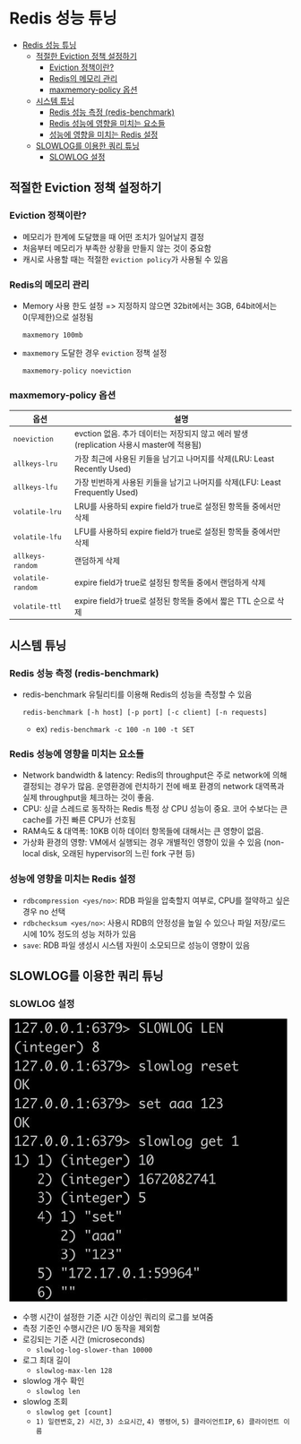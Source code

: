 # Redis 성능 튜닝
- [Redis 성능 튜닝](#redis-성능-튜닝)
  - [적절한 Eviction 정책 설정하기](#적절한-eviction-정책-설정하기)
    - [Eviction 정책이란?](#eviction-정책이란)
    - [Redis의 메모리 관리](#redis의-메모리-관리)
    - [maxmemory-policy 옵션](#maxmemory-policy-옵션)
  - [시스템 튜닝](#시스템-튜닝)
    - [Redis 성능 측정 (redis-benchmark)](#redis-성능-측정-redis-benchmark)
    - [Redis 성능에 영향을 미치는 요소들](#redis-성능에-영향을-미치는-요소들)
    - [성능에 영향을 미치는 Redis 설정](#성능에-영향을-미치는-redis-설정)
  - [SLOWLOG를 이용한 쿼리 튜닝](#slowlog를-이용한-쿼리-튜닝)
    - [SLOWLOG 설정](#slowlog-설정)

## 적절한 Eviction 정책 설정하기
### Eviction 정책이란?
- 메모리가 한계에 도달했을 때 어떤 조치가 일어날지 결정
- 처음부터 메모리가 부족한 상황을 만들지 않는 것이 중요함
- 캐시로 사용할 때는 적절한 `eviction policy`가 사용될 수 있음

### Redis의 메모리 관리
- Memory 사용 한도 설정 => 지정하지 않으면 32bit에서는 3GB, 64bit에서는 0(무제한)으로 설정됨
    ```
    maxmemory 100mb
    ```
- `maxmemory` 도달한 경우 `eviction` 정책 설정
    ```
    maxmemory-policy noeviction
    ```

### maxmemory-policy 옵션
| 옵션              | 설명                                                                                    |
| ----------------- | --------------------------------------------------------------------------------------- |
| `noeviction`      | evction 없음. 추가 데이터는 저장되지 않고 에러 발생(replication 사용시 master에 적용됨) |
| `allkeys-lru`     | 가장 최근에 사용된 키들을 남기고 나머지를 삭제(LRU: Least Recently Used)                |
| `allkeys-lfu`     | 가장 빈번하게 사용된 키들을 남기고 나머지를 삭제(LFU: Least Frequently Used)            |
| `volatile-lru`    | LRU를 사용하되 expire field가 true로 설정된 항목들 중에서만 삭제                        |
| `volatile-lfu`    | LFU를 사용하되 expire field가 true로 설정된 항목들 중에서만 삭제                        |
| `allkeys-random`  | 랜덤하게 삭제                                                                           |
| `volatile-random` | expire field가 true로 설정된 항목들 중에서 랜덤하게 삭제                                |
| `volatile-ttl`    | expire field가 true로 설정된 항목들 중에서 짧은 TTL 순으로 삭제                         |

## 시스템 튜닝
### Redis 성능 측정 (redis-benchmark)
- redis-benchmark 유틸리티를 이용해 Redis의 성능을 측정할 수 있음
    ```
    redis-benchmark [-h host] [-p port] [-c client] [-n requests]
    ```
    - ex) `redis-benchmark -c 100 -n 100 -t SET`

### Redis 성능에 영향을 미치는 요소들
- Network bandwidth & latency: Redis의 throughput은 주로 network에 의해 결정되는 경우가 많음. 운영환경에 런치하기 전에 배포 환경의 network 대역폭과 실제 throughput을 체크하는 것이 좋음.
- CPU: 싱글 스레드로 동작하는 Redis 특정 상 CPU 성능이 중요. 코어 수보다는 큰 cache를 가진 빠른 CPU가 선호됨
- RAM속도 & 대역폭: 10KB 이하 데이터 항목들에 대해서는 큰 영향이 없음.
- 가상화 환경의 영향: VM에서 실행되는 경우 개별적인 영향이 있을 수 있음 (non-local disk, 오래된 hypervisor의 느린 fork 구현 등)

### 성능에 영향을 미치는 Redis 설정
- `rdbcompression <yes/no>`: RDB 파일을 압축할지 여부로, CPU를 절약하고 싶은 경우 no 선택
- `rdbchecksum <yes/no>`: 사용시 RDB의 안정성을 높일 수 있으나 파일 저장/로드 시에 10% 정도의 성능 저하가 있음
- `save`: RDB 파일 생성시 시스템 자원이 소모되므로 성능이 영향이 있음

## SLOWLOG를 이용한 쿼리 튜닝
### SLOWLOG 설정
![alt text](./images/redis-slowlog.png)
- 수행 시간이 설정한 기준 시간 이상인 쿼리의 로그를 보여줌
- 측정 기준인 수행시간은 I/O 동작을 제외함
- 로깅되는 기준 시간 (microseconds)
  - `slowlog-log-slower-than 10000`
- 로그 최대 길이
  - `slowlog-max-len 128`
- slowlog 개수 확인
  - `slowlog len`
- slowlog 조회
  - `slowlog get [count]`
  - `1) 일련변호`, `2) 시간`, `3) 소요시간`, `4) 명령어`, `5) 클라이언트IP`, `6) 클라이언트 이름`

